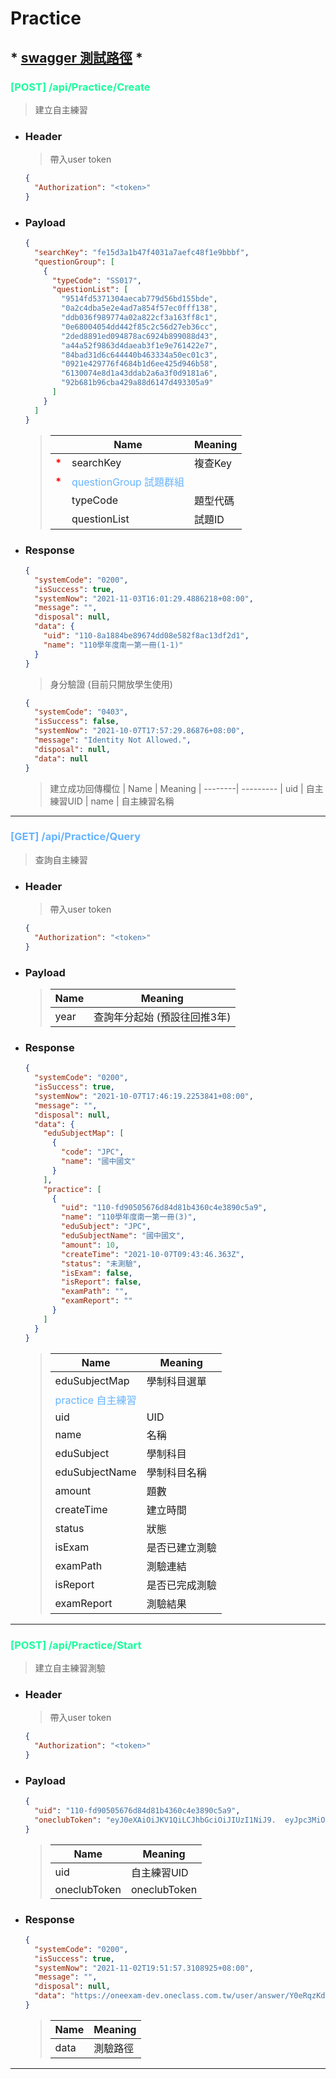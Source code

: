 # **Practice**
## * <a href="https://onepaper-api-dev.oneclass.com.tw/swagger/index.html">swagger 測試路徑</a> *

### **<font color=#1AFD9C>[POST] /api/Practice/Create </font>**
> 建立自主練習

* ### Header
  > 帶入user token
  ```json
  {
    "Authorization": "<token>"
  }
  ```
* ### Payload
  ```json
  {
    "searchKey": "fe15d3a1b47f4031a7aefc48f1e9bbbf",
    "questionGroup": [
      {
        "typeCode": "SS017",
        "questionList": [
          "9514fd5371304aecab779d56bd155bde",
          "0a2c4dba5e2e4ad7a854f57ec0fff138",
          "ddb036f989774a02a822cf3a163ff8c1",
          "0e68004054dd442f85c2c56d27eb36cc",
          "2ded8891ed094878ac6924b899088d43",
          "a44a52f9863d4daeab3f1e9e761422e7",
          "84bad31d6c644440b463334a50ec01c3",
          "0921e429776f4684b1d6ee425d946b58",
          "6130074e8d1a43ddab2a6a3f0d9181a6",
          "92b681b96cba429a88d6147d493305a9"
        ]
      }
    ]
  }
  ```
  >|| Name     | Meaning
  >|-| ----------| ---------------------
  >| <b><font color=#FF0000>*</font></b> | searchKey | 複查Key
  >|  <b><font color=#FF0000>*</font></b> |<font color=#66B3FF> questionGroup 試題群組 </font>
  >| | typeCode     | 題型代碼
  >| | questionList | 試題ID


* ### Response
  ```json
  {
    "systemCode": "0200",
    "isSuccess": true,
    "systemNow": "2021-11-03T16:01:29.4886218+08:00",
    "message": "",
    "disposal": null,
    "data": {
      "uid": "110-8a1884be89674dd08e582f8ac13df2d1",
      "name": "110學年度南一第一冊(1-1)"
    }
  }
  ```
  > 身分驗證 (目前只開放學生使用)
  ```json
  {
    "systemCode": "0403",
    "isSuccess": false,
    "systemNow": "2021-10-07T17:57:29.86876+08:00",
    "message": "Identity Not Allowed.",
    "disposal": null,
    "data": null
  }
  ```
  > 建立成功回傳欄位
  >| Name    | Meaning
  >| --------| ---------
  >| uid     | 自主練習UID
  >| name    | 自主練習名稱

---

### **<font color=#66B3FF>[GET] /api/Practice/Query </font>**
> 查詢自主練習

* ### Header
  > 帶入user token
  ```json
  {
    "Authorization": "<token>"
  }
  ```
* ### Payload
  >| Name| Meaning
  > ---- | ---------------------
  > year | 查詢年分起始 (預設往回推3年)

* ### Response
  ```json
  {
    "systemCode": "0200",
    "isSuccess": true,
    "systemNow": "2021-10-07T17:46:19.2253841+08:00",
    "message": "",
    "disposal": null,
    "data": {
      "eduSubjectMap": [
        {
          "code": "JPC",
          "name": "國中國文"
        }
      ],
      "practice": [
        {
          "uid": "110-fd90505676d84d81b4360c4e3890c5a9",
          "name": "110學年度南一第一冊(3)",
          "eduSubject": "JPC",
          "eduSubjectName": "國中國文",
          "amount": 10,
          "createTime": "2021-10-07T09:43:46.363Z",
          "status": "未測驗",
          "isExam": false,
          "isReport": false,
          "examPath": "",
          "examReport": ""
        }
      ]
    }
  }
  ```

  > | Name | Meaning |
  > | ---- |---------|
  > | eduSubjectMap  | 學制科目選單
  > | <font color=#66B3FF> practice 自主練習 </font>
  > | uid  | UID
  > | name | 名稱
  > | eduSubject | 學制科目
  > | eduSubjectName | 學制科目名稱
  > | amount | 題數
  > | createTime | 建立時間
  > | status | 狀態
  > | isExam | 是否已建立測驗
  > | examPath | 測驗連結
  > | isReport | 是否已完成測驗
  > | examReport | 測驗結果
---

### **<font color=#1AFD9C>[POST] /api/Practice/Start </font>**
> 建立自主練習測驗

* ### Header
  > 帶入user token
  ```json
  {
    "Authorization": "<token>"
  }
  ```
* ### Payload
  ```json
  {
    "uid": "110-fd90505676d84d81b4360c4e3890c5a9",
    "oneclubToken": "eyJ0eXAiOiJKV1QiLCJhbGciOiJIUzI1NiJ9.  eyJpc3MiOiJodHRwOi8vbXlhY2NvdW50Lm5hbmkuY29vbC8iLCJzdWIiOiJ1c2Vycy90aWt1YWR taW4iLCJmcm9tIjoiTmFuaSIsInVzZXJuYW1lIjoidGlrdWFkbWluIiwiZW1haWx2YWxpZCI6dH  J1ZSwibW9iaWxldmFsaWQiOmZhbHNlLCJlbWFpbCI6Im5hbmkudGlrdTE2ODBAZ21haWwuY29tI iwidWlkIjoiZGVlN2Q5MDAtODE4Mi0xMWViLTgzOTUtZTdjZmJiMTE1MmYxIiwianRpIjoiYjg1  NzRhOGEtOGQ0MS00MjYwLWI3ZmMtMmY1ZGY1Yzk1NmQ5IiwiaWF0IjoxNjMwOTg0OTA4LCJleHA iOjE2MzYxNjg5MDh9.F9kt_eLy4liiSBGuBWD2gVfc861FkBBsAPj6kQBPaXk"
  }
  ```
  >| Name| Meaning
  > ---- | ---------------------
  > uid  | 自主練習UID
  > oneclubToken | oneclubToken

* ### Response
  ```json
  {
    "systemCode": "0200",
    "isSuccess": true,
    "systemNow": "2021-11-02T19:51:57.3108925+08:00",
    "message": "",
    "disposal": null,
    "data": "https://oneexam-dev.oneclass.com.tw/user/answer/Y0eRqzKd2pXQ6IgDBnj6/tikuadmin"
  }
  ```

  > | Name | Meaning |
  > | ---- |---------|
  > | data | 測驗路徑
---